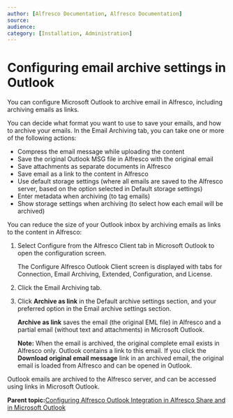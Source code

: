 ```yaml
---
author: [Alfresco Documentation, Alfresco Documentation]
source: 
audience: 
category: [Installation, Administration]
---
```


# Configuring email archive settings in Outlook

You can configure Microsoft Outlook to archive email in Alfresco, including archiving emails as links.

You can decide what format you want to use to save your emails, and how to archive your emails. In the Email Archiving tab, you can take one or more of the following actions:

-   Compress the email message while uploading the content
-   Save the original Outlook MSG file in Alfresco with the original email
-   Save attachments as separate documents in Alfresco
-   Save email as a link to the content in Alfresco
-   Use default storage settings \(where all emails are saved to the Alfresco server, based on the option selected in Default storage settings\)
-   Enter metadata when archiving \(to tag emails\)
-   Show storage settings when archiving \(to select how each email will be archived\)

You can reduce the size of your Outlook inbox by archiving emails as links to the content in Alfresco:

1.  Select Configure from the Alfresco Client tab in Microsoft Outlook to open the configuration screen.

    The Configure Alfresco Outlook Client screen is displayed with tabs for Connection, Email Archiving, Extended, Configuration, and License.

2.  Click the Email Archiving tab.

3.  Click **Archive as link** in the Default archive settings section, and your preferred option in the Email archive settings section.

    **Archive as link** saves the email \(the original EML file\) in Alfresco and a partial email \(without text and attachments\) in Microsoft Outlook.

    **Note:** When the email is archived, the original complete email exists in Alfresco only. Outlook contains a link to this email. If you click the **Download original email message** link in an archived email, the original email is loaded from Alfresco and can be opened in Outlook.


Outlook emails are archived to the Alfresco server, and can be accessed using links in Microsoft Outlook.

**Parent topic:**[Configuring Alfresco Outlook Integration in Alfresco Share and in Microsoft Outlook](../concepts/Outlook-config-intro.md)

